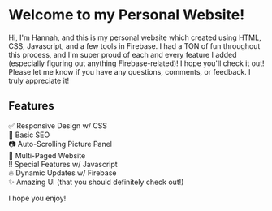 # Welcome to my Personal Website!
Hi, I'm Hannah, and this is my personal website which created using HTML, CSS, Javascript, and a few tools in Firebase. I had a TON of fun throughout this process, and I'm super proud of each and every feature I added (especially figuring out anything Firebase-related)! I hope you'll check it out! Please let me know if you have any questions, comments, or feedback. I truly appreciate it!

## Features
✅ Responsive Design w/ CSS<br/>
🔎 Basic SEO<br/>
📷 Auto-Scrolling Picture Panel<br/>
📃 Multi-Paged Website<br/>
‼️ Special Features w/ Javascript<br/>
🔥 Dynamic Updates w/ Firebase<br/>
✨ Amazing UI (that you should definitely check out!)

I hope you enjoy!

